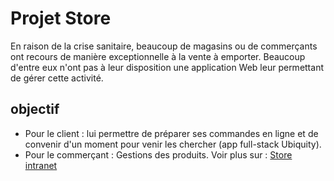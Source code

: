 # Projet Store

En raison de la crise sanitaire, beaucoup de magasins ou de commerçants ont recours de manière exceptionnelle à la vente à emporter.
Beaucoup d'entre eux n'ont pas à leur disposition une application Web leur permettant de gérer cette activité.

## objectif

<ul>
<li>Pour le client : lui permettre de préparer ses commandes en ligne et de convenir d'un moment pour venir les chercher (app full-stack Ubiquity).</li>
<li>Pour le commerçant : Gestions des produits. Voir plus sur : <a href="https://github.com/UnCanard14/tds-ember/tree/td6">Store intranet</a></li>
</ul>

